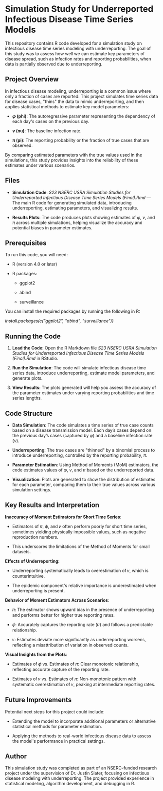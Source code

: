# Simulation Study for Underreported Infectious Disease Time Series Models

This repository contains R code developed for a simulation study on infectious disease time series modeling with underreporting. The goal of this study was to assess how well we can estimate key parameters of disease spread, such as infection rates and reporting probabilities, when data is partially observed due to underreporting.


## Project Overview

In infectious disease modeling, underreporting is a common issue where only a fraction of cases are reported. This project simulates time series data for disease cases, "thins" the data to mimic underreporting, and then applies statistical methods to estimate key model parameters:

- ***φ* (phi)**: The autoregressive parameter representing the dependency of each day's cases on the previous day.

- ***ν* (nu)**: The baseline infection rate.

- ***π* (pi)**: The reporting probability or the fraction of true cases that are observed.

By comparing estimated parameters with the true values used in the simulations, this study provides insights into the reliability of these estimates under various scenarios.


## Files

- **Simulation Code**: *S23 NSERC USRA Simulation Studies for Underreported Infectious Disease Time Series Models (Final).Rmd* — The main R code for generating simulated data, introducing underreporting, estimating parameters, and visualizing results.

- **Results Plots**: The code produces plots showing estimates of *φ*, *ν*, and *π* across multiple simulations, helping visualize the accuracy and potential biases in parameter estimates.


## Prerequisites

To run this code, you will need:

- R (version 4.0 or later)

- R packages:

  - ggplot2
  
  - abind
  
  - surveillance

You can install the required packages by running the following in R:

*install.packages(c("ggplot2", "abind", "surveillance"))*


## Running the Code

1. **Load the Code**: Open the R Markdown file *S23 NSERC USRA Simulation Studies for Underreported Infectious Disease Time Series Models (Final).Rmd* in RStudio.

2. **Run the Simulation**: The code will simulate infectious disease time series data, introduce underreporting, estimate model parameters, and generate plots.

3. **View Results**: The plots generated will help you assess the accuracy of the parameter estimates under varying reporting probabilities and time series lengths.


## Code Structure

- **Data Simulation**: The code simulates a time series of true case counts based on a disease transmission model. Each day’s cases depend on the previous day’s cases (captured by *φ*) and a baseline infection rate (*ν*).

- **Underreporting**: The true cases are "thinned" by a binomial process to introduce underreporting, controlled by the reporting probability, *π*.

- **Parameter Estimation**: Using Method of Moments (MoM) estimators, the code estimates values of *φ*, *ν*, and *π* based on the underreported data.

- **Visualization**: Plots are generated to show the distribution of estimates for each parameter, comparing them to their true values across various simulation settings.


## Key Results and Interpretation

**Inaccuracy of Moment Estimators for Short Time Series**:

- Estimators of 𝜋, 𝜙, and 𝜈 often perform poorly for short time series, sometimes yielding physically impossible values, such as negative reproduction numbers.

- This underscores the limitations of the Method of Moments for small datasets.


**Effects of Underreporting**:

- Underreporting systematically leads to overestimation of 𝜈, which is counterintuitive.

- The epidemic component's relative importance is underestimated when underreporting is present.


**Behavior of Moment Estimators Across Scenarios**:

- 𝜋: The estimator shows upward bias in the presence of underreporting and performs better for higher true reporting rates.

- 𝜙: Accurately captures the reporting rate (𝜋) and follows a predictable relationship.

- 𝜈: Estimates deviate more significantly as underreporting worsens, reflecting a misattribution of variation in observed counts.


**Visual Insights from the Plots**:

- Estimates of 𝜙 vs. Estimates of 𝜋: Clear monotonic relationship, reflecting accurate capture of the reporting rate.

- Estimates of 𝜈 vs. Estimates of 𝜋: Non-monotonic pattern with systematic overestimation of 𝜈, peaking at intermediate reporting rates.


## Future Improvements

Potential next steps for this project could include:

- Extending the model to incorporate additional parameters or alternative statistical methods for parameter estimation.

- Applying the methods to real-world infectious disease data to assess the model's performance in practical settings.


## Author

This simulation study was completed as part of an NSERC-funded research project under the supervision of Dr. Justin Slater, focusing on infectious disease modeling with underreporting. The project provided experience in statistical modeling, algorithm development, and debugging in R.
